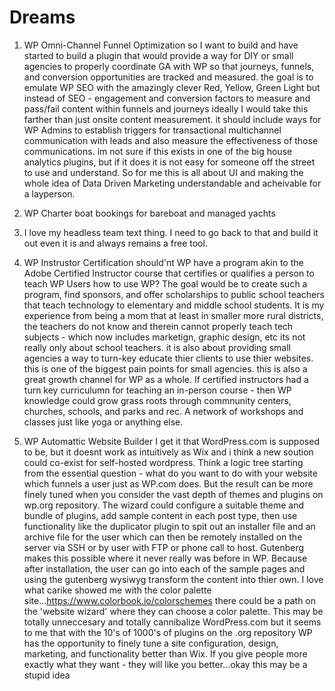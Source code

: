 # Dreams

1. WP Omni-Channel Funnel Optimization
 so I want to build and have started to build a plugin that would provide a way for DIY or small agencies to properly coordinate GA with WP so that journeys, funnels, and conversion opportunities are tracked and measured.
 the goal is to emulate WP SEO with the amazingly clever Red, Yellow, Green Light but instead of SEO - engagement and conversion factors to measure and pass/fail content within funnels and journeys
 ideally I would take this farther than just onsite content measurement. it should include ways for WP Admins to establish triggers for transactional multichannel communication with leads and also measure the effectiveness of those communications.
 im not sure if this exists in one of the big house analytics plugins, but if it does it is not easy for someone off the street to use and understand. So for me this is all about UI and making the whole idea of Data Driven Marketing understandable and acheivable for a layperson.
 
 2. WP Charter boat bookings for bareboat and managed yachts
 
 3. I love my headless team text thing. I need to go back to that and build it out even it is and always remains a free tool. 
 
 5. WP Instrustor Certification
  should'nt WP have a program akin to the Adobe Certified Instructor course that certifies or qualifies a person to teach WP Users how to use WP?
  The goal would be to create such a program, find sponsors, and offer scholarships to public school teachers that teach technology to elementary and middle school students. It is my experience from being a mom that at least in smaller more rural districts, the teachers do not know and therein cannot properly teach tech subjects - which now includes marketign, graphic design, etc
  its not really only about school teachers. it is also about providing small agencies a way to turn-key educate thier clients to use thier websites. this is one of the biggest pain points for small agencies.
  this is also a great growth channel for WP as a whole. If certified instructors had a turn key curriculumn for teaching an in-person course - then WP knowledge could grow grass roots through commnunity centers, churches, schools, and parks and rec. A network of workshops and classes just like yoga or anything else.
  
  6. WP Automattic Website Builder
   I get it that WordPress.com is supposed to be, but it doesnt work as intuitively as Wix and i think a new soution could co-exist for self-hosted wordpress.
   Think a logic tree starting from the essential question - what do you want to do with your website which funnels a user just as WP.com does. But the result can be more finely tuned when you consider the vast depth of themes and plugins on wp.org repository. The wizard could configure a suitable theme and bundle of plugins, add sample content in each post type, then use functionality like the duplicator plugin to spit out an installer file and an archive file for the user which can then be remotely installed on the server via SSH or by user with FTP or phone call to host. 
   Gutenberg makes this possible where it never really was before in WP. Because after installation, the user can go into each of the sample pages and using the gutenberg wysiwyg transform the content into thier own. 
   I love what carike showed me with the color palette site...https://www.colorbook.io/colorschemes there could be a path on the 'website wizard' where they can choose a color palette.
   This may be totally unneccesary and totally cannibalize WordPress.com but it seems to me that with the 10's of 1000's of plugins on the .org repository WP has the opportunity to finely tune a site configuration, design, marketing, and functionality better than Wix. If you give people more exactly what they want - they will like you better...okay this may be a stupid idea 
   

